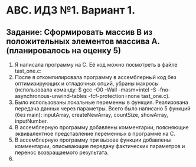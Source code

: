 # АВС. ИДЗ №1. Вариант 1.
## Задание: Сформировать массив B из положительных элементов массива А. (планировалось на оценку 5)
1) Я написала программу на C. Её код можно посмотреть в файле tast_one.c:
2) После я откомпилировала программу в ассемблерный код без оптимизирующих и отладочных опций, убраны макросы (использовала команду: $ gcc -O0 -Wall -masm=intel -S -fno-asynchronous-unwind-tables -fcf-protection=none tast_one.c).
3) Было использованы локальные переменны в функция. Реализована передача данных через параметры. Всего было написано 5 функций (без main): inputArray, createNewArray, countSize, showArray, inputNumber.
4) В ассемблерную программу добавлены комментарии, поясняющие эквивалентное представление переменных в программе на C.
5) В ассемблерную программу при вызове функции добавлены комментарии, описывающие передачу фактических параметров и перенос возвращаемого результата.
6) 
